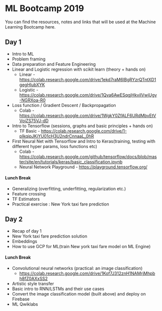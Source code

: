 # ML Bootcamp 2019

You can find the resources, notes and links that will be used at the Machine Learning Bootcamp here.

## Day 1
* Intro to ML
* Problem framing
* Data preparation and Feature Engineering
* Linear and Logistic regression with scikit learn (theory + hands on)
    * Linear - https://colab.research.google.com/drive/1ekd7raM6lBgRYzrQTntXD1gegHlubXYK
    * Logistic - https://colab.research.google.com/drive/1Qva6AwESqgjHkviIVwjUgy-NGRXoa-R0
* Loss function / Gradient Descent / Backpropagation
    * Colab - https://colab.research.google.com/drive/1WgkY0ZfALF6URdMbvEtVVojZS75VJ-dD
* Intro to Tensorflow (sessions, graphs and basic principles + hands on)
   * TF Basic - https://colab.research.google.com/drive/1-pIkqipJKiYU01cH3U2ndrCnnaaL_0hR
* First Neural Net with Tensorflow and Intro to Keras(training, testing with different hyper params, loss functions etc)
   * Colab - https://colab.research.google.com/github/tensorflow/docs/blob/master/site/en/tutorials/keras/basic_classification.ipynb
   * Neural Network Playground - https://playground.tensorflow.org/
#### Lunch Break 
* Generalizing (overfitting, underfitting, regularization etc.)
* Feature crossing
* TF Estimators
* Practical exercise : New York taxi fare prediction

## Day 2
* Recap of day 1
* New York taxi fare prediction solution
* Embeddings
* How to use GCP for ML(train New york taxi fare model on ML Engine)
#### Lunch Break 
* Convolutional neural networks (practical: an image classification)
    * https://colab.research.google.com/drive/1Kof7J312znH1NAMrjMhpbh8fZ0AXxSS2
* Artistic style transfer
* Basic intro to RNN/LSTMs and their use cases
* Convert the image classification model (built above) and deploy on Firebase
* ML Qwiklabs
